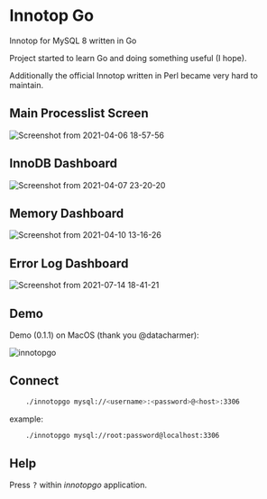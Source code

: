 # Innotop Go
Innotop for MySQL 8 written in Go

Project started to learn Go and doing something useful (I hope).

Additionally the official Innotop written in Perl became very hard to maintain.

## Main Processlist Screen

![Screenshot from 2021-04-06 18-57-56](https://user-images.githubusercontent.com/609675/113749711-3afc1c00-970a-11eb-8ace-ccd0e38cd443.png)

## InnoDB Dashboard

![Screenshot from 2021-04-07 23-20-20](https://user-images.githubusercontent.com/609675/114268187-249eda80-9a00-11eb-80ff-5aaebf378d78.png)


## Memory Dashboard

![Screenshot from 2021-04-10 13-16-26](https://user-images.githubusercontent.com/609675/114268174-1486fb00-9a00-11eb-9264-55486d69d582.png)

## Error Log Dashboard

![Screenshot from 2021-07-14 18-41-21](https://user-images.githubusercontent.com/609675/125660674-fab00336-cd3f-4457-beff-cba1ef82a293.png)

## Demo

Demo (0.1.1) on MacOS (thank you @datacharmer):

![innotopgo](https://user-images.githubusercontent.com/609675/113839514-08950200-9790-11eb-8cc6-449250909acb.gif)


## Connect

```bash
    ./innotopgo mysql://<username>:<password>@<host>:3306
```

example:

```bash
    ./innotopgo mysql://root:password@localhost:3306
```

## Help

Press <kbd>?</kbd> within *innotopgo* application.
